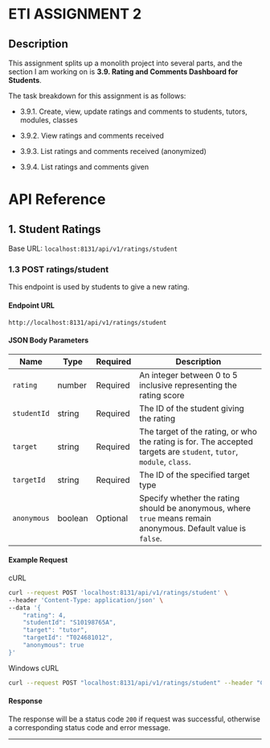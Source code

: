 # ETI ASSIGNMENT 2

## Description

This assignment splits up a monolith project into several parts, and the section I am working on is **3.9. Rating and Comments Dashboard for Students**.

The task breakdown for this assignment is as follows:

- 3.9.1. Create, view, update ratings and comments to students, tutors, modules, classes

- 3.9.2. View ratings and comments received

- 3.9.3. List ratings and comments received (anonymized)

- 3.9.4. List ratings and comments given

# API Reference

## 1. Student Ratings

Base URL: `localhost:8131/api/v1/ratings/student`

### 1.3 POST ratings/student

This endpoint is used by students to give a new rating.

#### Endpoint URL

```url
http://localhost:8131/api/v1/ratings/student
```

#### JSON Body Parameters

| Name        | Type    | Required | Description                                                                                                         |
| ----------- | ------- | -------- | ------------------------------------------------------------------------------------------------------------------- |
| `rating`    | number  | Required | An integer between 0 to 5 inclusive representing the rating score                                                   |
| `studentId` | string  | Required | The ID of the student giving the rating                                                                             |
| `target`    | string  | Required | The target of the rating, or who the rating is for. The accepted targets are `student`, `tutor`, `module`, `class`. |
| `targetId`  | string  | Required | The ID of the specified target type                                                                                 |
| `anonymous` | boolean | Optional | Specify whether the rating should be anonymous, where `true` means remain anonymous. Default value is `false`.      |

#### Example Request

cURL

```sh
curl --request POST 'localhost:8131/api/v1/ratings/student' \
--header 'Content-Type: application/json' \
--data '{
    "rating": 4,
    "studentId": "S10198765A",
    "target": "tutor",
    "targetId": "T024681012",
    "anonymous": true
}'
```

Windows cURL

```sh
curl --request POST "localhost:8131/api/v1/ratings/student" --header "Content-Type: application/json" --data "{\"rating\": 4,\"studentId\": \"S10198765A\",\"target\": \"tutor\",\"targetId\": \"T024681012\",\"anonymous\": true}"
```

#### Response

The response will be a status code `200` if request was successful, otherwise a corresponding status code and error message.

---
